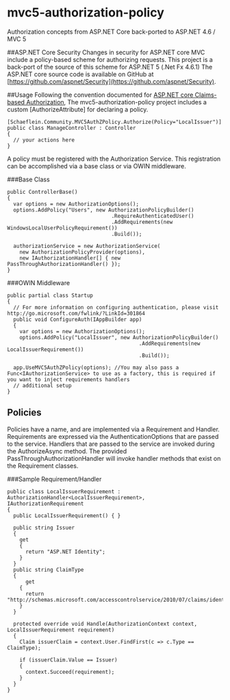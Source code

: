 # mvc5-authorization-policy
Authorization concepts from ASP.NET Core back-ported to ASP.NET 4.6 / MVC 5

##ASP.NET Core Security
Changes in security for ASP.NET core MVC include a policy-based scheme for authorizing requests. This project is a back-port of the source of this scheme for ASP.NET 5 (.Net Fx 4.6.1)
The ASP.NET core source code is available on GitHub at [https://github.com/aspnet/Security](https://github.com/aspnet/Security).

##Usage
Following the convention documented for [ASP.NET core Claims-based Authorization](https://docs.asp.net/en/latest/security/authorization/claims.html), The mvc5-authorization-policy project includes a custom [AuthorizeAttribute] for declaring a policy.

```
[Schaeflein.Community.MVC5AuthZPolicy.Authorize(Policy="LocalIssuer")]
public class ManageController : Controller
{
  // your actions here
}
```

A policy must be registered with the Authorization Service. This registration can be accomplished via a base class or via OWIN middleware.

###Base Class
```
public ControllerBase()
{
  var options = new AuthorizationOptions();
  options.AddPolicy("Users", new AuthorizationPolicyBuilder()
                                  .RequireAuthenticatedUser()
                                  .AddRequirements(new WindowsLocalUserPolicyRequirement())
                                  .Build());

  authorizationService = new AuthorizationService(
    new AuthorizationPolicyProvider(options),
    new IAuthorizationHandler[] { new PassThroughAuthorizationHandler() });
}
```

###OWIN Middleware
```
public partial class Startup
{
  // For more information on configuring authentication, please visit http://go.microsoft.com/fwlink/?LinkId=301864
  public void ConfigureAuth(IAppBuilder app)
  {
    var options = new AuthorizationOptions();
    options.AddPolicy("LocalIssuer", new AuthorizationPolicyBuilder()
                                           .AddRequirements(new LocalIssuerRequirement())
                                           .Build());

  app.UseMVC5AuthZPolicy(options); //You may also pass a Func<IAuthorizationService> to use as a factory, this is required if you want to inject requirements handlers
  // additional setup
}
```

## Policies
Policies have a name, and are implemented via a Requirement and Handler. Requirements are expressed via the AuthenticationOptions that are passed to the service. 
Handlers that are passed to the service are invoked during the AuthorizeAsync method. The provided PassThroughAuthorizationHandler will invoke handler methods that exist on the Requirement classes.

###Sample Requirement/Handler
```
public class LocalIssuerRequirement : AuthorizationHandler<LocalIssuerRequirement>, IAuthorizationRequirement
{
  public LocalIssuerRequirement() { }

  public string Issuer
  {
    get
    {
      return "ASP.NET Identity";
    }
  }
  public string ClaimType
  {
	  get
    {
      return "http://schemas.microsoft.com/accesscontrolservice/2010/07/claims/identityprovider";
    }
  }

  protected override void Handle(AuthorizationContext context, LocalIssuerRequirement requirement)
  {
    Claim issuerClaim = context.User.FindFirst(c => c.Type == ClaimType);

    if (issuerClaim.Value == Issuer)
    {
      context.Succeed(requirement);
    }
  }
}
``` 